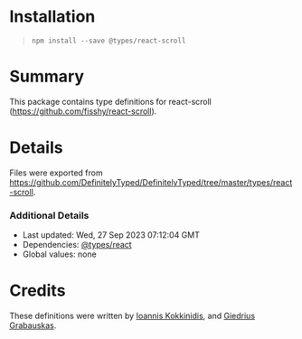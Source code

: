 # Installation
> `npm install --save @types/react-scroll`

# Summary
This package contains type definitions for react-scroll (https://github.com/fisshy/react-scroll).

# Details
Files were exported from https://github.com/DefinitelyTyped/DefinitelyTyped/tree/master/types/react-scroll.

### Additional Details
 * Last updated: Wed, 27 Sep 2023 07:12:04 GMT
 * Dependencies: [@types/react](https://npmjs.com/package/@types/react)
 * Global values: none

# Credits
These definitions were written by [Ioannis Kokkinidis](https://github.com/sudoplz), and [Giedrius Grabauskas](https://github.com/GiedriusGrabauskas).
